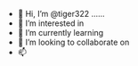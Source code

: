 - 👋 Hi, I’m @tiger322 ......
- 👀 I’m interested in 
- 🌱 I’m currently learning 
- 💞️ I’m looking to collaborate on 
- 📫

  
<!---
tiger322/tiger322 is a ✨ special ✨ repository because its `README.md` (this file) appears on your GitHub profile.
You can click the Preview link to take a look at your changes.
--->
